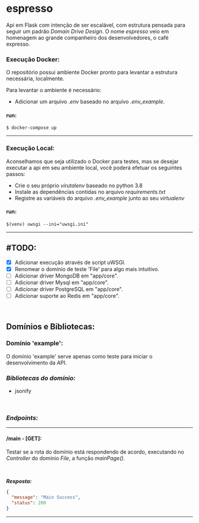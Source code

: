 # espresso
Api em Flask com intenção de ser escalável, com estrutura pensada para seguir um padrão *Domain Drive Design*. O nome *espresso* veio em homenagem ao grande companheiro dos desenvolvedores, o café expresso.

### Execução Docker:
O repositório possui ambiente Docker pronto para levantar a estrutura necessária, localmente. 

Para levantar o ambiente é necessário:
- Adicionar um arquivo *.env* baseado no arquivo *.env_example*.

#### run:
`$ docker-compose up`

---

### Execução Local:
Aconselhamos que seja utilizado o Docker para testes, mas se desejar executar a api em seu ambiente local, você poderá efetuar os seguintes passos:
- Crie o seu próprio *virutalenv* baseado no python 3.8
- Instale as dependências contidas no arquivo *requirements.txt*
- Registre as variáveis do arquivo *.env_example* junto ao seu *virtualenv*

#### run:
`$(venv) uwsgi --ini="uwsgi.ini"`

---

## #TODO:
- [x] Adicionar execução através de script uWSGI.
- [x] Renomear o domínio de teste 'File' para algo mais intuitivo.
- [ ] Adicionar driver MongoDB em "app/core".
- [ ] Adicionar driver Mysql em "app/core".
- [ ] Adicionar driver PostgreSQL em "app/core".
- [ ] Adicionar suporte ao Redis em "app/core".

<br>

## Domínios e Bibliotecas:

### Domínio 'example':
O domínio 'example' serve apenas como teste para iniciar o desenvolvimento da API.

### *Bibliotecas do domínio:*
- jsonify

<br>

### *Endpoints:*

---

#### /main - [GET]:
Testar se a rota do domínio está respondendo de acordo, executando no *Controller* do domínio *File*, a função *mainPage()*.

<br>

***Resposta:***
```json
{
  "message": "Main Success",
  "status": 200
}
```

---
